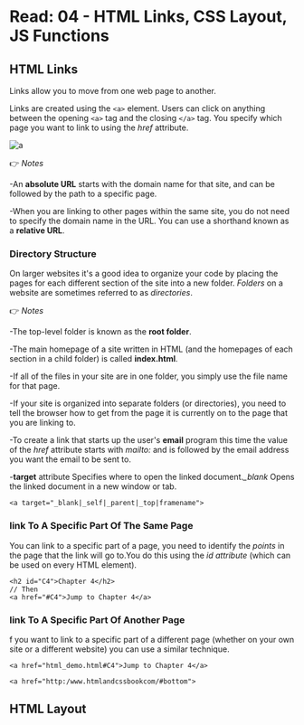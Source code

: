# Read: 04 - HTML Links, CSS Layout, JS Functions
## HTML Links
Links allow you to move from one web page to another.

Links are created using the ``` <a> ``` element. Users can click on anything between the opening ``` <a> ``` tag and the closing ``` </a> ``` tag. You specify which page you want to link to using the *href* attribute.

![a](https://i0.wp.com/learnwebanalytics.com/wp-content/uploads/2018/12/What-Is-An-Anchor-Tag.png?fit=1211%2C501&ssl=1)

👉
*Notes* 

-An **absolute URL** starts with the domain name for that site, and can be followed by the path to a specific page.

-When you are linking to other pages within the same site, you do not need to specify the domain name in the URL. You can use a shorthand known as a **relative URL**.

### Directory Structure

On larger websites it's a good idea to organize your code by placing the pages for each different section of the site into a new folder. *Folders* on a website are sometimes referred to as *directories*.

👉
*Notes* 

-The top-level folder is known as the **root folder**.

-The main homepage of a site written in HTML (and the homepages of each section in a child folder) is called **index.html**.

-If all of the files in your site are in one folder, you simply use the
file name for that page.

-If your site is organized into separate folders (or directories), you need to tell the browser how to get from the page it is currently on to the page that you
are linking to.

-To create a link that starts up the user's **email** program this time the
value of the *href* attribute starts with *mailto:* and is followed by
the email address you want the email to be sent to.

-**target** attribute Specifies where to open the linked document.*_blank*	Opens the linked document in a new window or tab.
```
<a target="_blank|_self|_parent|_top|framename">
```
###  link To A Specific Part Of The Same Page
You can link to a specific part of a page, you need to identify the *points* in the page that the link will go to.You do this using the *id attribute* (which
can be used on every HTML element).

```
<h2 id="C4">Chapter 4</h2>
// Then
<a href="#C4">Jump to Chapter 4</a>
```

###  link To A Specific Part Of Another Page
f you want to link to a specific part of a different page (whether on your own site or a different website) you can use a similar technique.
```
<a href="html_demo.html#C4">Jump to Chapter 4</a>
```

```
<a href="http:/www.htmlandcssbookcom/#bottom">
```
## HTML Layout